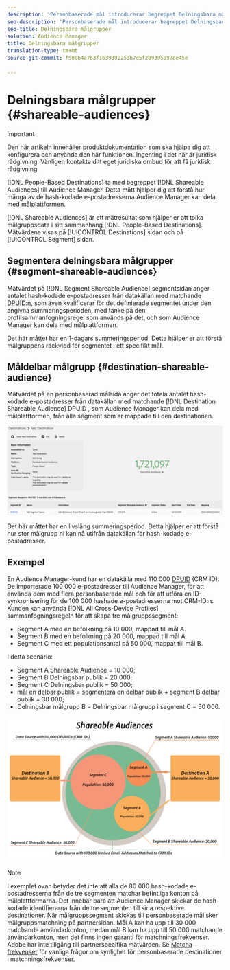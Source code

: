 ```yaml
---
description: 'Personbaserade mål introducerar begreppet Delningsbara målgrupper i Audience Manager. Detta mått hjälper dig att förstå hur många av de hash-kodade e-postadresserna Audience Manager kan dela med målplattformen. '
seo-description: 'Personbaserade mål introducerar begreppet Delningsbara målgrupper i Audience Manager. Detta mått hjälper dig att förstå hur många av de hash-kodade e-postadresserna Audience Manager kan dela med målplattformen. '
seo-title: Delningsbara målgrupper
solution: Audience Manager
title: Delningsbara målgrupper
translation-type: tm+mt
source-git-commit: f500b4a763f1639392253b7e5f209395a978e45e

---
```



# Delningsbara målgrupper {#shareable-audiences}

>[!IMPORTANT]
>Den här artikeln innehåller produktdokumentation som ska hjälpa dig att konfigurera och använda den här funktionen. Ingenting i det här är juridisk rådgivning. Vänligen kontakta ditt eget juridiska ombud för att få juridisk rådgivning.

[!DNL People-Based Destinations] ta med begreppet [!DNL Shareable Audiences] till Audience Manager. Detta mått hjälper dig att förstå hur många av de hash-kodade e-postadresserna Audience Manager kan dela med målplattformen.

[!DNL Shareable Audiences] är ett mätresultat som hjälper er att tolka målgruppsdata i sitt sammanhang [!DNL People-Based Destinations]. Mätvärdena visas på [!UICONTROL Destinations] sidan och på [!UICONTROL Segment] sidan.

## Segmentera delningsbara målgrupper {#segment-shareable-audiences}

Mätvärdet på [!DNL Segment Shareable Audience] segmentsidan anger antalet hash-kodade e-postadresser från datakällan med matchande [DPUID:n](../../reference/ids-in-aam.md), som även kvalificerar för det definierade segmentet under den angivna summeringsperioden, med tanke på den profilsammanfogningsregel som används på det, och som Audience Manager kan dela med målplattformen.

Det här måttet har en 1-dagars summeringsperiod. Detta hjälper er att förstå målgruppens räckvidd för segmentet i ett specifikt mål.

## Måldelbar målgrupp {#destination-shareable-audience}

Mätvärdet på en personbaserad målsida anger det totala antalet hash-kodade e-postadresser från datakällan med matchande [!DNL Destination Shareable Audience] DPUID [](../../reference/ids-in-aam.md), som Audience Manager kan dela med målplattformen, från alla segment som är mappade till den destinationen.

![delningsbara målgrupper](assets/dest-shareable-audiences.png)

Det här måttet har en livslång summeringsperiod. Detta hjälper er att förstå hur stor målgrupp ni kan nå utifrån datakällan för hash-kodade e-postadresser.

## Exempel

En Audience Manager-kund har en datakälla med 110 000 [DPUID](../../reference/ids-in-aam.md) (CRM ID). De importerade 100 000 e-postadresser till Audience Manager, för att använda dem med flera personbaserade mål och för att utföra en ID-synkronisering för de 100 000 hashade e-postadresserna mot CRM-ID:n. Kunden kan använda [!DNL All Cross-Device Profiles] sammanfogningsregeln för att skapa tre målgruppssegment:

* Segment A med en befolkning på 10 000, mappad till mål A.
* Segment B med en befolkning på 20 000, mappad till mål A.
* Segment C med ett populationsantal på 50 000, mappat till mål B.

I detta scenario:

* Segment A Shareable Audience = 10 000;
* Segment B Delningsbar publik = 20 000;
* Segment C Delningsbar publik = 50 000;
* mål en delbar publik = segmentera en delbar publik + segment B delbar publik = 30 000;
* Delningsbar målgrupp B = Delningsbar målgrupp i segment C = 50 000.

![shareable-audiences-chart](assets/shareable-audiences.png)

> [!NOTE]
>
> I exemplet ovan betyder det inte att alla de 80 000 hash-kodade e-postadresserna från de tre segmenten matchar befintliga konton på målplattformarna. Det innebär bara att Audience Manager skickar de hash-kodade identifierarna från de tre segmenten till sina respektive destinationer. När målgruppssegment skickas till personbaserade mål sker målgruppsmatchning på partnersidan. Mål A kan ha upp till 30 000 matchande användarkonton, medan mål B kan ha upp till 50 000 matchande användarkonton, men det finns ingen garanti för matchningsfrekvenser. Adobe har inte tillgång till partnerspecifika mätvärden. Se [Matcha frekvenser](../../faq/faq-people-based-destinations.md#match-rates) för vanliga frågor om synlighet för personbaserade destinationer i matchningsfrekvenser.
